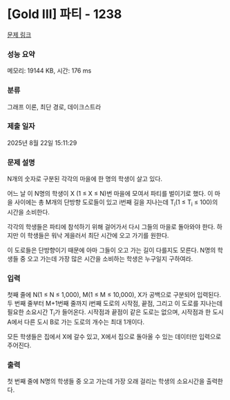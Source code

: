 # [Gold III] 파티 - 1238 

[문제 링크](https://www.acmicpc.net/problem/1238) 

### 성능 요약

메모리: 19144 KB, 시간: 176 ms

### 분류

그래프 이론, 최단 경로, 데이크스트라

### 제출 일자

2025년 8월 22일 15:11:29

### 문제 설명

<p>N개의 숫자로 구분된 각각의 마을에 한 명의 학생이 살고 있다.</p>

<p>어느 날 이 N명의 학생이 X (1 ≤ X ≤ N)번 마을에 모여서 파티를 벌이기로 했다. 이 마을 사이에는 총 M개의 단방향 도로들이 있고 i번째 길을 지나는데 T<sub>i</sub>(1 ≤ T<sub>i</sub> ≤ 100)의 시간을 소비한다.</p>

<p>각각의 학생들은 파티에 참석하기 위해 걸어가서 다시 그들의 마을로 돌아와야 한다. 하지만 이 학생들은 워낙 게을러서 최단 시간에 오고 가기를 원한다.</p>

<p>이 도로들은 단방향이기 때문에 아마 그들이 오고 가는 길이 다를지도 모른다. N명의 학생들 중 오고 가는데 가장 많은 시간을 소비하는 학생은 누구일지 구하여라.</p>

### 입력 

 <p>첫째 줄에 N(1 ≤ N ≤ 1,000), M(1 ≤ M ≤ 10,000), X가 공백으로 구분되어 입력된다. 두 번째 줄부터 M+1번째 줄까지 i번째 도로의 시작점, 끝점, 그리고 이 도로를 지나는데 필요한 소요시간 T<sub>i</sub>가 들어온다. 시작점과 끝점이 같은 도로는 없으며, 시작점과 한 도시 A에서 다른 도시 B로 가는 도로의 개수는 최대 1개이다.</p>

<p>모든 학생들은 집에서 X에 갈수 있고, X에서 집으로 돌아올 수 있는 데이터만 입력으로 주어진다.</p>

### 출력 

 <p>첫 번째 줄에 N명의 학생들 중 오고 가는데 가장 오래 걸리는 학생의 소요시간을 출력한다.</p>

